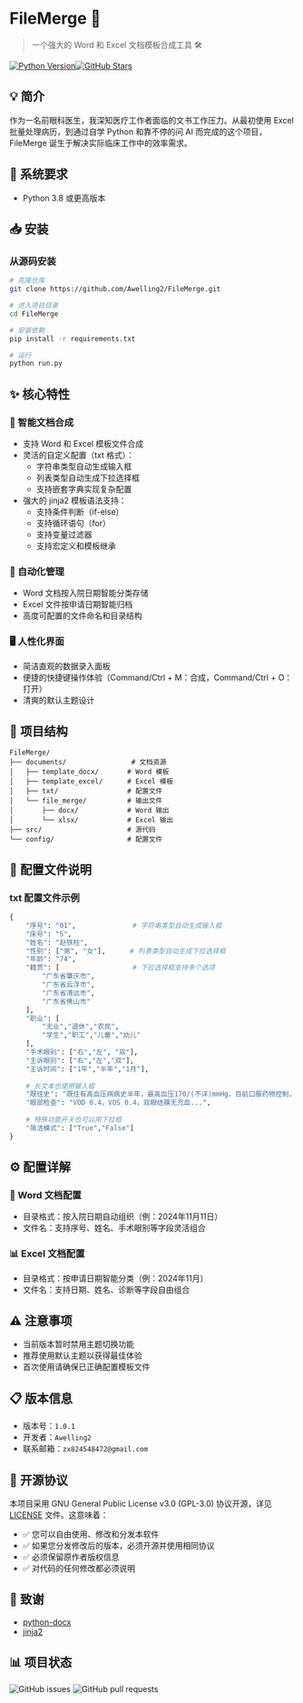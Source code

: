 # FileMerge 📄

> 一个强大的 Word 和 Excel 文档模板合成工具 🛠️

[![Python Version](https://img.shields.io/badge/python-3.8%2B-blue)](https://www.python.org/downloads/)[![GitHub Stars](https://img.shields.io/github/stars/Awelling2/FileMerge)](https://github.com/Awelling2/FileMerge/stargazers)

## 💡 简介

作为一名前眼科医生，我深知医疗工作者面临的文书工作压力。从最初使用 Excel 批量处理病历，到通过自学 Python 和靠不停的问 AI 而完成的这个项目，FileMerge 诞生于解决实际临床工作中的效率需求。

## 🔧 系统要求

- Python 3.8 或更高版本

## 📥 安装

### 从源码安装

```bash
# 克隆仓库
git clone https://github.com/Awelling2/FileMerge.git

# 进入项目目录
cd FileMerge

# 安装依赖
pip install -r requirements.txt

# 运行
python run.py
```

## ✨ 核心特性

### 🔄 智能文档合成

- 支持 Word 和 Excel 模板文件合成
- 灵活的自定义配置（txt 格式）：
  - 字符串类型自动生成输入框
  - 列表类型自动生成下拉选择框
  - 支持嵌套字典实现复杂配置
- 强大的 jinja2 模板语法支持：
  - 支持条件判断（if-else）
  - 支持循环语句（for）
  - 支持变量过滤器
  - 支持宏定义和模板继承

### 📂 自动化管理

- Word 文档按入院日期智能分类存储
- Excel 文件按申请日期智能归档
- 高度可配置的文件命名和目录结构

### 🖥️ 人性化界面

- 简洁直观的数据录入面板
- 便捷的快捷键操作体验（Command/Ctrl + M：合成，Command/Ctrl + O：打开）
- 清爽的默认主题设计

## 📌 项目结构

```
FileMerge/
├── documents/                # 文档资源
│   ├── template_docx/       # Word 模板
│   ├── template_excel/      # Excel 模板
│   ├── txt/                 # 配置文件
│   └── file_merge/          # 输出文件
│       ├── docx/            # Word 输出
│       └── xlsx/            # Excel 输出
├── src/                     # 源代码
└── config/                  # 配置文件
```

## 📝 配置文件说明

### txt 配置文件示例

```python
{
    "序号": "01",              # 字符串类型自动生成输入框
    "床号": "5",
    "姓名": "赵铁柱",
    "性别": ["男", "女"],      # 列表类型自动生成下拉选择框
    "年龄": "74",
    "籍贯": [                  # 下拉选择框支持多个选项
        "广东省肇庆市",
        "广东省云浮市",
        "广东省清远市",
        "广东省佛山市"
    ],
    "职业": [
        "无业","退休","农民",
        "学生","职工","儿童","幼儿"
    ],
    "手术眼别": ["右","左", "双"],
    "主诉眼别": ["右","左","双"],
    "主诉时间": ["1年","半年","1月"],
    
    # 长文本也使用输入框
    "既往史": "既往有高血压病病史半年，最高血压170/(不详)mmHg，目前口服药物控制，患者自诉现病情稳定。",
    "眼部检查": "VOD 0.4，VOS 0.4，双眼结膜无充血...",
    
    # 特殊功能开关也可以用下拉框
    "简洁模式": ["True","False"]
}
```



## ⚙️ 配置详解

### 📝 Word 文档配置

- 目录格式：按入院日期自动组织（例：2024年11月11日）
- 文件名：支持序号、姓名、手术眼别等字段灵活组合

### 📊 Excel 文档配置

- 目录格式：按申请日期智能分类（例：2024年11月）
- 文件名：支持日期、姓名、诊断等字段自由组合

## ⚠️ 注意事项

- 当前版本暂时禁用主题切换功能
- 推荐使用默认主题以获得最佳体验
- 首次使用请确保已正确配置模板文件

## 📋 版本信息

- 版本号：`1.0.1`
- 开发者：`Awelling2`
- 联系邮箱：`zx824548472@gmail.com`

## 📝 开源协议

本项目采用 GNU General Public License v3.0 (GPL-3.0) 协议开源，详见 [LICENSE](LICENSE) 文件。这意味着：

- ✅ 您可以自由使用、修改和分发本软件
- ✅ 如果您分发修改后的版本，必须开源并使用相同协议
- ✅ 必须保留原作者版权信息
- ✅ 对代码的任何修改都必须说明

## 🙏 致谢

- [python-docx](https://github.com/python-openxml/python-docx)
- [jinja2](https://github.com/pallets/jinja)

## 📊 项目状态

![GitHub issues](https://img.shields.io/github/issues/Awelling2/FileMerge)
![GitHub pull requests](https://img.shields.io/github/issues-pr/Awelling2/FileMerge)
